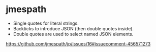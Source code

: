 jmespath
========

- Single quotes for literal strings.
- Backticks to introduce JSON (then double quotes inside).
- Double quotes are used to select named JSON elements.

https://github.com/jmespath/jp/issues/16#issuecomment-456571273

